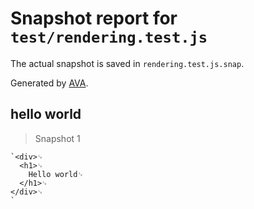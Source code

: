 # Snapshot report for `test/rendering.test.js`

The actual snapshot is saved in `rendering.test.js.snap`.

Generated by [AVA](https://ava.li).

## hello world

> Snapshot 1

    `<div>␊
      <h1>␊
        Hello world␊
      </h1>␊
    </div>␊
    `
